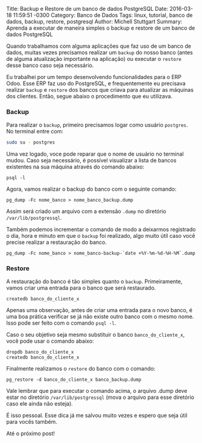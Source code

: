 Title: Backup e Restore de um banco de dados PostgreSQL
Date: 2016-03-18 11:59:51 -0300
Category: Banco de Dados
Tags: linux, tutorial, banco de dados, backup, restore, postgresql
Author: Michell Stuttgart
Summary: Aprenda a executar de maneira simples o backup e restore de um banco de dados PostgreSQL

Quando trabalhamos com alguma aplicações que faz uso de um banco de dados, muitas vezes precisamos realizar um `backup` do nosso banco (antes de alguma atualização importante na aplicação) ou executar o `restore` desse banco caso seja necessário.

Eu trabalhei por um tempo desenvolvendo funcionalidades para o ERP Odoo. Esse ERP faz uso do PostgreSQL, e frequentemente eu precisava realizar `backup` e `restore` dos bancos que criava para atualizar as máquinas dos clientes. Então, segue abaixo o procedimento que eu utilizava.

### Backup

Para realizar o `backup`, primeiro precisamos logar como usuário `postgres`. No terminal entre com:

```bash
sudo su - postgres
```

Uma vez logado, voce pode reparar que o nome de usuário no terminal mudou. Caso seja necessário, é possível visualizar a lista de bancos existentes na sua máquina através do comando abaixo:

```
psql -l
```

Agora, vamos realizar o backup do banco com o seguinte comando:

```
pg_dump -Fc nome_banco > nome_banco_backup.dump
```

Assim será criado um arquivo com a extensão `.dump` no diretório `/var/lib/postgressql`.

Também podemos incrementar o comando de modo a deixarmos registrado o dia, hora e minuto em que o `backup` foi realizado, algo muito útil caso você precise realizar a restauração do banco.

```
pg_dump -Fc nome_banco > nome_banco-backup-`date +%Y-%m-%d-%H-%M`.dump
```

### Restore

A restauração do banco é tão simples quanto o `backup`.
Primeiramente, vamos criar uma entrada para o banco que será restaurado.

```
createdb banco_do_cliente_x
```

Apenas uma observação, antes de criar uma entrada para o novo banco, é uma boa prática verificar se já não existe outro banco com o mesmo nome. Isso pode ser feito com o comando `psql -l`.

Caso o seu objetivo seja mesmo substituir o banco `banco_do_cliente_x`, você pode usar o comando abaixo:

```
dropdb banco_do_cliente_x
createdb banco_do_cliente_x
```

Finalmente realizamos o `restore` do banco com o comando:

```
pg_restore -d banco_do_cliente_x banco_backup.dump
```

Vale lembrar que para executar o comando acima, o arquivo .dump deve estar no diretório `/var/lib/postgressql` (mova o arquivo para esse diretório caso ele ainda não esteja).

É isso pessoal. Esse dica já me salvou muito vezes e espero que seja útil para vocês também.

Até o próximo post!
